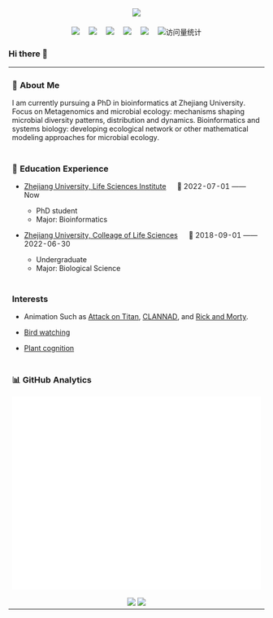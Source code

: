 <div align="center">
  <!-- dynamic typing effect 动态打字效果 -->
  <div>
    <a href="https://asa12138.github.io/">
      <img src="https://readme-typing-svg.demolab.com?font=Fira+Code&pause=1000&width=435&lines=Hello%2C%20I%20am%20Asa%21%3BWelcome%20to%20my%20Github%21&center=true&size=27" />
    </a>
  </div>
  <!-- for beauty 留个空行好看点 -->
  <div>&nbsp;</div>
  <!-- profile logo 个人资料徽标 -->
  <div>
    <a href="https://asa-blog.netlify.app/"><img src="https://img.shields.io/badge/Website-博客-blue" /></a>&emsp;
    <a href="https://asa12138.github.io/mp.html"><img src="https://img.shields.io/badge/WeChat-微信-07c160" /></a>&emsp;
    <a href="https://space.bilibili.com/142776729/"><img src="https://img.shields.io/badge/Bilibili-B站-ff69b4" /></a>&emsp;
    <a href="https://blog.csdn.net/Asa12138/"><img src="https://img.shields.io/badge/CSDN-论坛-c32136" /></a>&emsp;
    <a href="https://www.jianshu.com/u/d62b7298b117"><img src="https://img.shields.io/badge/Jianshu-简书-ee705b" /></a>&emsp;
    <!-- visitor statistics logo 访问量统计徽标 -->
    <img src="https://komarev.com/ghpvc/?username=Asa12138&label=Views&color=0e75b6&style=flat" alt="访问量统计" />
  </div>

  <!-- Snake Code Contribution Map 贪吃蛇代码贡献图 -->

</div>

### Hi there 👋

<table>
  
<tr><td>

### 🤺 About Me

I am currently pursuing a PhD in bioinformatics at Zhejiang University. Focus on Metagenomics and microbial ecology: mechanisms shaping microbial diversity patterns, distribution and dynamics. Bioinformatics and systems biology: developing ecological network or other mathematical modeling approaches for microbial ecology.

</td></tr>

<tr><td>

### 🏢 Education Experience

- [Zhejiang University, Life Sciences Institute](http://www.cls.zju.edu.cn/clscn/) &emsp; 📌 2022-07-01 —— Now

  - PhD student
  - Major: Bioinformatics

- [Zhejiang University, Colleage of Life Sciences](http://www.cls.zju.edu.cn/clscn/) &emsp; 📌 2018-09-01 —— 2022-06-30

  - Undergraduate
  - Major: Biological Science

</td></tr>

<tr><td>

### Interests

-   Animation
    Such as [Attack on Titan](https://zh.wikipedia.org/wiki/%E9%80%B2%E6%93%8A%E7%9A%84%E5%B7%A8%E4%BA%BA), [CLANNAD](https://zh.wikipedia.org/wiki/CLANNAD), and [Rick and Morty](https://en.wikipedia.org/wiki/Rick_and_Morty).

-   [Bird watching](http://106.14.57.216:5000/)

-   [Plant cognition](http://site.nsii.org.cn/App/IdentTest/)

</td></tr>

<tr><td>

### 📊 GitHub Analytics

![Metrics](/github-metrics.svg)

<div align="center" >

<!-- GitHub 数据统计 -->
<img height="137px" src="https://github-readme-stats-git-masterrstaa-rickstaa.vercel.app/api?username=Asa12138&hide_title=true&hide_border=true&show_icons=true&include_all_commits=true&line_height=21text_color=000&icon_color=000&bg_color=0,ea6161,ffc64d,fffc4d,52fa5a&theme=graywhite" />
<img height="137px" src="https://github-readme-stats-git-masterrstaa-rickstaa.vercel.app/api/top-langs/?username=Asa12138&hide_title=true&hide_border=true&layout=compact&langs_count=6&text_color=000&icon_color=fff&bg_color=0,52fa5a,4dfcff,c64dff&theme=graywhite" /><br>

</div>

</td></tr>

</table>
